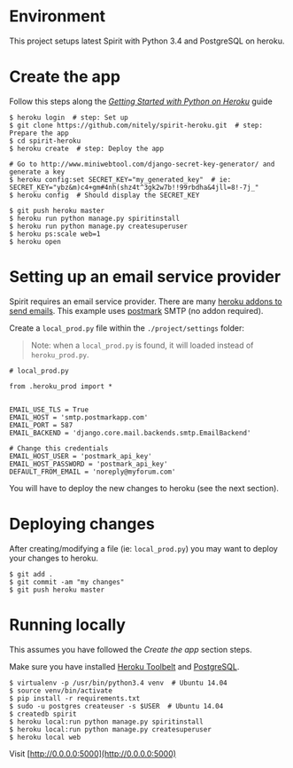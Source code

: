# Environment

This project setups latest Spirit with Python 3.4 and PostgreSQL on heroku.

# Create the app

Follow this steps along the *[Getting Started with Python on Heroku](https://devcenter.heroku.com/articles/getting-started-with-python)* guide

```
$ heroku login  # step: Set up
$ git clone https://github.com/nitely/spirit-heroku.git  # step: Prepare the app
$ cd spirit-heroku
$ heroku create  # step: Deploy the app

# Go to http://www.miniwebtool.com/django-secret-key-generator/ and generate a key
$ heroku config:set SECRET_KEY="my_generated_key"  # ie: SECRET_KEY="ybz&m)c4+gm#4nh(shz4t^3gk2w7b!!99rbdha&4jll=8!-7j_"
$ heroku config  # Should display the SECRET_KEY

$ git push heroku master
$ heroku run python manage.py spiritinstall
$ heroku run python manage.py createsuperuser
$ heroku ps:scale web=1
$ heroku open
```

# Setting up an email service provider

Spirit requires an email service provider.
There are many [heroku addons to send emails](https://addons.heroku.com/?q=email).
This example uses [postmark](https://postmarkapp.com/) SMTP (no addon required).

Create a `local_prod.py` file within the `./project/settings` folder:

> Note: when a `local_prod.py` is found, it will loaded instead of `heroku_prod.py`.

```
# local_prod.py

from .heroku_prod import *


EMAIL_USE_TLS = True
EMAIL_HOST = 'smtp.postmarkapp.com'
EMAIL_PORT = 587
EMAIL_BACKEND = 'django.core.mail.backends.smtp.EmailBackend'

# Change this credentials
EMAIL_HOST_USER = 'postmark_api_key'
EMAIL_HOST_PASSWORD = 'postmark_api_key'
DEFAULT_FROM_EMAIL = 'noreply@myforum.com'
```

You will have to deploy the new changes to heroku (see the next section).

# Deploying changes

After creating/modifying a file (ie: `local_prod.py`) you may want to deploy your changes to heroku.

```
$ git add .
$ git commit -am "my changes"
$ git push heroku master
```

# Running locally

This assumes you have followed the *Create the app* section steps.

Make sure you have installed [Heroku Toolbelt](https://toolbelt.heroku.com/) and [PostgreSQL](https://devcenter.heroku.com/articles/heroku-postgresql#local-setup).

```
$ virtualenv -p /usr/bin/python3.4 venv  # Ubuntu 14.04
$ source venv/bin/activate
$ pip install -r requirements.txt
$ sudo -u postgres createuser -s $USER  # Ubuntu 14.04
$ createdb spirit
$ heroku local:run python manage.py spiritinstall
$ heroku local:run python manage.py createsuperuser
$ heroku local web
```

Visit [http://0.0.0.0:5000](http://0.0.0.0:5000)
